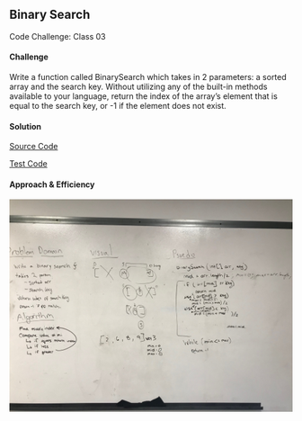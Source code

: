## Binary Search
Code Challenge: Class 03

#### Challenge
Write a function called BinarySearch which takes in 2 parameters: a sorted array and the search key. Without utilizing any of the built-in methods available to your language, return the index of the array’s element that is equal to the search key, or -1 if the element does not exist.

#### Solution
[Source Code](https://github.com/leepj85/data-structures-and-algorithms/blob/master/code401challenges/src/main/java/code401challenges/BinarySearch.java)

[Test Code](https://github.com/leepj85/data-structures-and-algorithms/blob/master/code401challenges/src/test/java/code401challenges/BinarySearchTest.java)

#### Approach & Efficiency
![](https://github.com/leepj85/data-structures-and-algorithms/blob/master/code401challenges/assets/binary_search.JPG)

